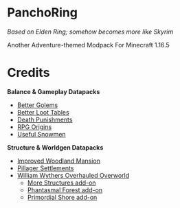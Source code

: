 # PanchoRing
*Based on Elden Ring; somehow becomes more like Skyrim*

Another Adventure-themed Modpack For Minecraft 1.16.5

# Credits

**Balance & Gameplay Datapacks**
- [Better Golems](https://www.planetminecraft.com/data-pack/buffed-iron-golem/)
- [Better Loot Tables](https://www.planetminecraft.com/data-pack/better-loot-tables-mobs-structures-blocks/)
- [Death Punishments](https://www.planetminecraft.com/data-pack/death-punishments/)
- [RPG Origins](https://modrinth.com/datapack/rpg-origins)
- [Useful Snowmen](https://www.planetminecraft.com/data-pack/useful-snowmen-datapack-1-15/) 

**Structure & Worldgen Datapacks**
- [Improved Woodland Mansion](https://www.planetminecraft.com/data-pack/1-13-improved-structures-data-pack/)
- [Pillager Settlements](https://www.planetminecraft.com/data-pack/settlements/)
- [William Wythers Overhauled Overworld](https://www.planetminecraft.com/data-pack/william-wythers-overhauled-overworld-1-17-snapshots-edition/)
  - [More Structures add-on](https://www.planetminecraft.com/data-pack/more-structures-add-on-for-william-wythers-overhauled-overworld-1-16-4/)
  - [Phantasmal Forest add-on](https://www.planetminecraft.com/data-pack/phantasmal-forest-add-on-for-william-wythers-overhauled-overworld-1-16-5/)
  - [Primordial Shore add-on](https://www.planetminecraft.com/data-pack/overhauled-mushroom-islands-restored-add-on/)